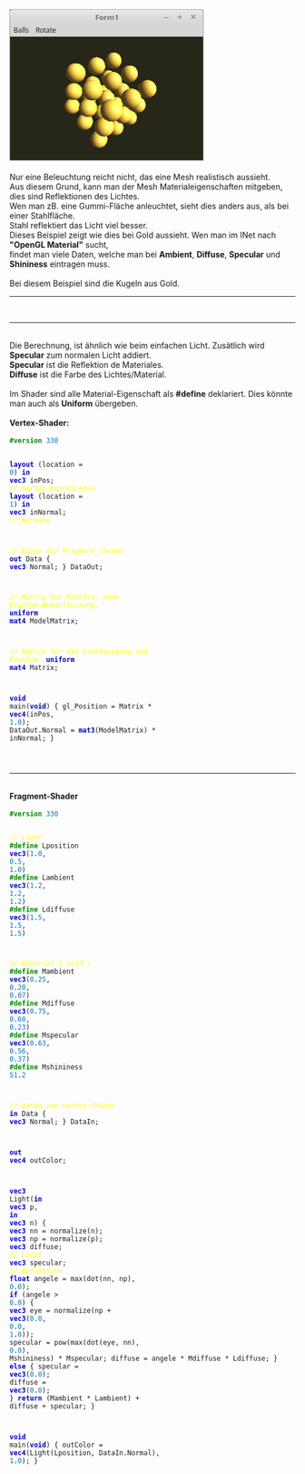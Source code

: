 <html>
<img src="image.png" alt="Selfhtml"><br><br>
Nur eine Beleuchtung reicht nicht, das eine Mesh realistisch aussieht.<br>
Aus diesem Grund, kann man der Mesh Materialeigenschaften mitgeben, dies sind Reflektionen des Lichtes.<br>
Wen man zB. eine Gummi-Fläche anleuchtet, sieht dies anders aus, als bei einer Stahlfläche.<br>
Stahl reflektiert das Licht viel besser.<br>
Dieses Beispiel zeigt wie dies bei Gold aussieht. Wen man im INet nach <b>"OpenGL Material"</b> sucht,<br>
findet man viele Daten, welche man bei <b>Ambient</b>, <b>Diffuse</b>, <b>Specular</b> und <b>Shininess</b> eintragen muss.<br>
<br>
Bei diesem Beispiel sind die Kugeln aus Gold.<br>
<hr><br>
<hr><br>
Die Berechnung, ist ähnlich wie beim einfachen Licht. Zusätlich wird <b>Specular</b> zum normalen Licht addiert.<br>
<b>Specular</b> ist die Reflektion de Materiales.<br>
<b>Diffuse</b> ist die Farbe des Lichtes/Material.<br>
<br>
Im Shader sind alle Material-Eigenschaft als <b>#define</b> deklariert. Dies könnte man auch als <b>Uniform</b> übergeben.<br>
<br>
<b>Vertex-Shader:</b><br>
<pre><code><b><font color="#008800">#version</font></b> <font color="#0077BB">330</font>

<b><font color="0000BB">layout</font></b> (location = <font color="#0077BB">0</font>) <b><font color="0000BB">in</font></b> <b><font color="0000BB">vec3</font></b> inPos;    <i><font color="#FFFF00">// Vertex-Koordinaten</font></i>
<b><font color="0000BB">layout</font></b> (location = <font color="#0077BB">1</font>) <b><font color="0000BB">in</font></b> <b><font color="0000BB">vec3</font></b> inNormal; <i><font color="#FFFF00">// Normale</font></i>

<i><font color="#FFFF00">// Daten für Fragment-shader</font></i>
<b><font color="0000BB">out</font></b> Data {
  <b><font color="0000BB">vec3</font></b> Normal;
} DataOut;

<i><font color="#FFFF00">// Matrix des Modeles, ohne Frustum-Beeinflussung.</font></i>
<b><font color="0000BB">uniform</font></b> <b><font color="0000BB">mat4</font></b> ModelMatrix;

<i><font color="#FFFF00">// Matrix für die Drehbewegung und Frustum.</font></i>
<b><font color="0000BB">uniform</font></b> <b><font color="0000BB">mat4</font></b> Matrix;

<b><font color="0000BB">void</font></b> main(<b><font color="0000BB">void</font></b>) {
  gl_Position    = Matrix * <b><font color="0000BB">vec4</font></b>(inPos, <font color="#0077BB">1</font>.<font color="#0077BB">0</font>);
  DataOut.Normal = <b><font color="0000BB">mat3</font></b>(ModelMatrix) * inNormal;
}

</pre></code>
<hr><br>
<b>Fragment-Shader</b><br>
<pre><code><b><font color="#008800">#version</font></b> <font color="#0077BB">330</font>

<i><font color="#FFFF00">// Licht</font></i>
<b><font color="#008800">#define</font></b> Lposition  <b><font color="0000BB">vec3</font></b>(<font color="#0077BB">1</font>.<font color="#0077BB">0</font>, <font color="#0077BB">0</font>.<font color="#0077BB">5</font>, <font color="#0077BB">1</font>.<font color="#0077BB">0</font>)
<b><font color="#008800">#define</font></b> Lambient   <b><font color="0000BB">vec3</font></b>(<font color="#0077BB">1</font>.<font color="#0077BB">2</font>, <font color="#0077BB">1</font>.<font color="#0077BB">2</font>, <font color="#0077BB">1</font>.<font color="#0077BB">2</font>)
<b><font color="#008800">#define</font></b> Ldiffuse   <b><font color="0000BB">vec3</font></b>(<font color="#0077BB">1</font>.<font color="#0077BB">5</font>, <font color="#0077BB">1</font>.<font color="#0077BB">5</font>, <font color="#0077BB">1</font>.<font color="#0077BB">5</font>)

<i><font color="#FFFF00">// Material ( Gold )</font></i>
<b><font color="#008800">#define</font></b> Mambient   <b><font color="0000BB">vec3</font></b>(<font color="#0077BB">0</font>.<font color="#0077BB">25</font>, <font color="#0077BB">0</font>.<font color="#0077BB">20</font>, <font color="#0077BB">0</font>.<font color="#0077BB">07</font>)
<b><font color="#008800">#define</font></b> Mdiffuse   <b><font color="0000BB">vec3</font></b>(<font color="#0077BB">0</font>.<font color="#0077BB">75</font>, <font color="#0077BB">0</font>.<font color="#0077BB">60</font>, <font color="#0077BB">0</font>.<font color="#0077BB">23</font>)
<b><font color="#008800">#define</font></b> Mspecular  <b><font color="0000BB">vec3</font></b>(<font color="#0077BB">0</font>.<font color="#0077BB">63</font>, <font color="#0077BB">0</font>.<font color="#0077BB">56</font>, <font color="#0077BB">0</font>.<font color="#0077BB">37</font>)
<b><font color="#008800">#define</font></b> Mshininess <font color="#0077BB">51</font>.<font color="#0077BB">2</font>

<i><font color="#FFFF00">// Daten vom Vertex-Shader</font></i>
<b><font color="0000BB">in</font></b> Data {
  <b><font color="0000BB">vec3</font></b> Normal;
} DataIn;

<b><font color="0000BB">out</font></b> <b><font color="0000BB">vec4</font></b> outColor;

<b><font color="0000BB">vec3</font></b> Light(<b><font color="0000BB">in</font></b> <b><font color="0000BB">vec3</font></b> p, <b><font color="0000BB">in</font></b> <b><font color="0000BB">vec3</font></b> n) {
  <b><font color="0000BB">vec3</font></b> nn = normalize(n);
  <b><font color="0000BB">vec3</font></b> np = normalize(p);
  <b><font color="0000BB">vec3</font></b> diffuse;   <i><font color="#FFFF00">// Licht</font></i>
  <b><font color="0000BB">vec3</font></b> specular;  <i><font color="#FFFF00">// Reflektion</font></i>
  <b><font color="0000BB">float</font></b> angele = max(dot(nn, np), <font color="#0077BB">0</font>.<font color="#0077BB">0</font>);
  <b><font color="0000BB">if</font></b> (angele > <font color="#0077BB">0</font>.<font color="#0077BB">0</font>) {
    <b><font color="0000BB">vec3</font></b> eye = normalize(np + <b><font color="0000BB">vec3</font></b>(<font color="#0077BB">0</font>.<font color="#0077BB">0</font>, <font color="#0077BB">0</font>.<font color="#0077BB">0</font>, <font color="#0077BB">1</font>.<font color="#0077BB">0</font>));
    specular = pow(max(dot(eye, nn), <font color="#0077BB">0</font>.<font color="#0077BB">0</font>), Mshininess) * Mspecular;
    diffuse  = angele * Mdiffuse * Ldiffuse;
  } <b><font color="0000BB">else</font></b> {
    specular = <b><font color="0000BB">vec3</font></b>(<font color="#0077BB">0</font>.<font color="#0077BB">0</font>);
    diffuse  = <b><font color="0000BB">vec3</font></b>(<font color="#0077BB">0</font>.<font color="#0077BB">0</font>);
  }
  <b><font color="0000BB">return</font></b> (Mambient * Lambient) + diffuse + specular;
}

<b><font color="0000BB">void</font></b> main(<b><font color="0000BB">void</font></b>) {
  outColor = <b><font color="0000BB">vec4</font></b>(Light(Lposition, DataIn.Normal), <font color="#0077BB">1</font>.<font color="#0077BB">0</font>);
}
</pre></code>

</html>
